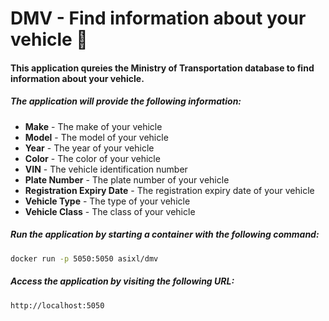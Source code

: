 # DMV - Find information about your vehicle 🚙


#### This application qureies the Ministry of Transportation database to find information about your vehicle.

##### The application will provide the following information:
- **Make** - The make of your vehicle
- **Model** - The model of your vehicle
- **Year** - The year of your vehicle
- **Color** - The color of your vehicle
- **VIN** - The vehicle identification number
- **Plate Number** - The plate number of your vehicle
- **Registration Expiry Date** - The registration expiry date of your vehicle
- **Vehicle Type** - The type of your vehicle
- **Vehicle Class** - The class of your vehicle

##### Run the application by starting a container with the following command:
```bash
docker run -p 5050:5050 asixl/dmv
```

##### Access the application by visiting the following URL:
```bash
http://localhost:5050
```

